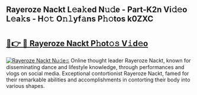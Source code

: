 ## Rayeroze Nackt L𝚎a𝚔ed N𝚞𝚍e - Part-K2n Vi𝚍𝚎o L𝚎a𝚔s - H𝚘𝚝 O𝚗𝚕yf𝚊ns P𝚑𝚘tos k0ZXC

# <h2><a href="http://kf51b46.oniu.top/?m=Rayeroze+Nackt">🔗👉 🔴 Rayeroze Nackt P𝚑ot𝚘𝚜 V𝚒d𝚎o</a></h2>

[![Rayeroze Nackt Nu𝚍e𝚜](https://i.imgur.com/0qMVB7G.gif)](http://kf51b46.oniu.top/?m=Rayeroze+Nackt)
Online thought leader Rayeroze Nackt, known for disseminating dance and lifestyle knowledge, through performances and vlogs on social media. Exceptional contortionist Rayeroze Nackt, famed for their remarkable abilities and accomplishments in contorting their body into various shapes.  
